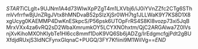 $START$iCLglt+9UJNm1A4d73WlwXpPZgT4m1LXVbj6/iJ0iYVnZZfc2CTg6SThmVvfrrfwBjUnZRgJVtx8hMNDvaB52pSlzXjSr0WH7tg1JLLWaK9Y7KS8D1X8xgUcyg0KAEMMP4DwKnESkpcS/P56psk6UTOpFrRS4S8Kl8vozp73xi5JqBMrxVXx4za6vRQ2sD2WbaXmrumkOY5LCYXNOhxtm/QjC2ARGAlwa7Z0IVsnjXvKihoMXOhKIybTe1Hl6cc8mmf1DoK9VQ6Sb6jADZg/IrEdgmcfgjPdt2gBUXfdjdRUxjS3ldNCFynxGlqnaC+PUGQ/3FY7Kfiini9M1WiIVg==$END$